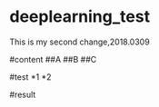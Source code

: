 deeplearning_test
====
This is my second change,2018.0309


#content
##A
##B
##C

#test
	*1
	*2

#result

